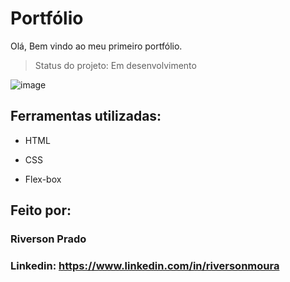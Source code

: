 # Portfólio 
Olá, Bem vindo ao meu primeiro portfólio.
> Status do projeto: Em desenvolvimento

![image](https://user-images.githubusercontent.com/77756047/211304452-220fedf0-f91b-490f-8a65-a60ce860bc5c.png)

## Ferramentas utilizadas:

* HTML

* CSS

* Flex-box

## Feito por:

### Riverson Prado

### Linkedin: https://www.linkedin.com/in/riversonmoura
